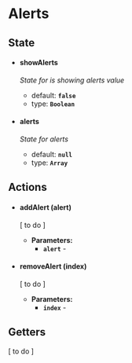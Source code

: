 # Alerts


## State

* #### **showAlerts**
    
    _State for is showing alerts value_
    * default: **`false`**
    * type: **`Boolean`**
  
* #### **alerts**
    
    _State for alerts_
    * default: **`null`**
    * type: **`Array`**
     
## Actions

* #### addAlert (alert)

    [ to do ]
     * **Parameters:**
          * **`alert`** -


* #### removeAlert (index)

   [ to do ]
   
    * **Parameters:**
         * **`index`** - 

   
## Getters
      
   [ to do ]

